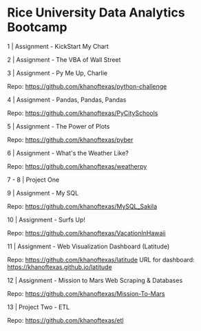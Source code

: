 
# Rice University Data Analytics Bootcamp

1 | Assignment - KickStart My Chart

2 | Assignment - The VBA of Wall Street

3 | Assignment - Py Me Up, Charlie

Repo: https://github.com/khanoftexas/python-challenge

4 | Assignment - Pandas, Pandas, Pandas

Repo: https://github.com/khanoftexas/PyCitySchools

5 | Assignment - The Power of Plots

Repo: https://github.com/khanoftexas/pyber

6 | Assignment - What's the Weather Like?

Repo: https://github.com/khanoftexas/weatherpy

7 - 8 | Project One


9 | Assignment - My SQL 

Repo: https://github.com/khanoftexas/MySQL_Sakila

10 | Assignment - Surfs Up!

Repo: https://github.com/khanoftexas/VacationInHawaii

11 | Assignment - Web Visualization Dashboard (Latitude)

Repo: https://github.com/khanoftexas/latitude
URL for dashboard: https://khanoftexas.github.io/latitude

12 | Assignment - Mission to Mars Web Scraping & Databases

Repo: https://github.com/khanoftexas/Mission-To-Mars

13 | Project Two - ETL

Repo: https://github.com/khanoftexas/etl
